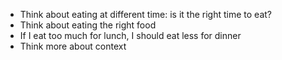 - Think about eating at different time: is it the right time to eat?
- Think about eating the right food
- If I eat too much for lunch, I should eat less for dinner
- Think more about context
